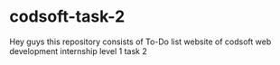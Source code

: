 # codsoft-task-2
Hey guys this repository consists of To-Do list website of codsoft web development internship level 1 task 2
